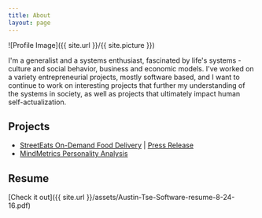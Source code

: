 ```yaml
---
title: About
layout: page
---
```

![Profile Image]({{ site.url }}/{{ site.picture }})

<p>I'm a generalist and a systems enthusiast, fascinated by life's systems - culture and social behavior, business and economic models. I've worked on 
a variety entrepreneurial projects, mostly software based, and I want to continue to work on interesting projects that further my understanding of the systems
in society, as well as projects that ultimately impact human self-actualization.</p>

<h2>Projects</h2>

<ul>
	<li><a href="https://github.com/austntatious/ordering-web-app">StreetEats On-Demand Food Delivery</a> | <a href="http://bit.ly/2bCOx8u">Press Release</a></li>
	<li><a href="http://mindmetrics.io">MindMetrics Personality Analysis</a></li>
</ul>

<h2>Resume</h2>

[Check it out]({{ site.url }}/assets/Austin-Tse-Software-resume-8-24-16.pdf)
